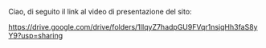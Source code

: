 Ciao, di seguito il link al video di presentazione del sito:

https://drive.google.com/drive/folders/1lIqyZ7hadpGU9FVqr1nsjqHh3faS8yY9?usp=sharing
